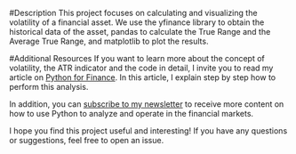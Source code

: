 #Description
This project focuses on calculating and visualizing the volatility of a financial asset. We use the yfinance library to obtain the historical data of the asset, pandas to calculate the True Range and the Average True Range, and matplotlib to plot the results.

#Additional Resources
If you want to learn more about the concept of volatility, the ATR indicator and the code in detail, I invite you to read my article on [Python for Finance](https://pythonforfinance.substack.com/). In this article, I explain step by step how to perform this analysis.

In addition, you can [subscribe to my newsletter](https://pythonforfinance.substack.com/) to receive more content on how to use Python to analyze and operate in the financial markets.

I hope you find this project useful and interesting! If you have any questions or suggestions, feel free to open an issue.
